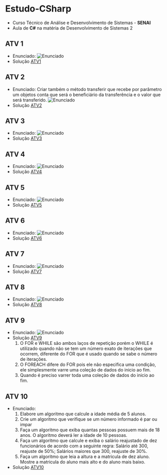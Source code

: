 # Estudo-CSharp
* Curso Técnico de Análise e Desenvolvimento de Sistemas - **SENAI**
* Aula de **C#** na matéria de Desenvolvimento de Sistemas 2

## ATV 1
* Enunciado: 
    ![Enunciado](https://i.imgur.com/ID1CkXI.png)
* Solução [ATV1](https://github.com/zMaarrco/Estudo-CSharp/tree/main/ATV1)

## ATV 2
* Enunciado: Criar também o método transferir que recebe por parâmetro um objetos conta que será o beneficiário da transferência e o valor que será transferido.
    ![Enunciado](https://i.imgur.com/BZEA54e.png)
* Solução [ATV2](https://github.com/zMaarrco/Estudo-CSharp/tree/main/ATV2)

## ATV 3
* Enunciado: 
    ![Enunciado](https://i.imgur.com/NnCHPBq.png)
* Solução [ATV3](https://github.com/zMaarrco/Estudo-CSharp/tree/main/ATV3)

## ATV 4
* Enunciado:
    ![Enunciado](https://i.imgur.com/IWlX3i2.png)
* Solução [ATV4](https://github.com/zMaarrco/Estudo-CSharp/tree/main/ATV4)

## ATV 5
* Enunciado:
    ![Enunciado](https://i.imgur.com/JP5jTYe.png)
* Solução [ATV5](https://github.com/zMaarrco/Estudo-CSharp/tree/main/ATV5)

## ATV 6
* Enunciado:
    ![Enunciado](https://i.imgur.com/Zv5HBHb.png)
* Solução [ATV6](https://github.com/zMaarrco/Estudo-CSharp/tree/main/ATV6)

## ATV 7
* Enunciado:
    ![Enunciado](https://i.imgur.com/zrDFWSb.png)
* Solução [ATV7](https://github.com/zMaarrco/Estudo-CSharp/tree/main/ATV7)

## ATV 8
* Enunciado:
    ![Enunciado](https://i.imgur.com/ZmUqSgf.png)
* Solução [ATV8](https://github.com/zMaarrco/Estudo-CSharp/tree/main/ATV8)

## ATV 9
* Enunciado:
    ![Enunciado](https://i.imgur.com/5RjjZTx.png)
* Solução [ATV9](https://github.com/zMaarrco/Estudo-CSharp/tree/main/ATV9)
    1. O FOR e WHILE são ambos laços de repetição porém o WHILE é utilizado quando não se tem um número exato de iterações que ocorrem, diferente do FOR que é usado quando se sabe o número de iterações.
    2. O FOREACH difere do FOR pois ele não especifica uma condição, ele simplesmente varre uma coleção de dados do inicio ao fim.
    3. Quando é preciso varrer toda uma coleção de dados do inicio ao fim.

## ATV 10
* Enunciado:
    1. Elabore um algoritmo que calcule a idade média de 5 alunos.
    2. Crie um algoritmo que verifique se um número informado é par ou impar
    3. Faça um algoritmo que exiba quantas pessoas possuem mais de 18 anos. O algoritmo deverá ler a idade de 10 pessoas.
    4. Faça um algoritmo que calcule e exiba o salário reajustado de dez funcionários de acordo com a seguinte regra: Salário até 300, reajuste de 50%; Salários maiores que 300, reajuste de 30%.
    5. Faça um algoritmo que leia a altura e a matricula de dez aluno. Mostre a matricula do aluno mais alto e do aluno mais baixo.
* Solução [ATV10](https://github.com/zMaarrco/Estudo-CSharp/tree/main/ATV10)